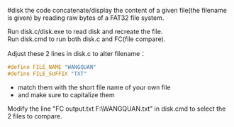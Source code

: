 #disk
the code concatenate/display the content of a given file(the filename is given) by reading raw bytes of a FAT32 file system.

Run disk.c/disk.exe to read disk and recreate the file. \
Run disk.cmd to run both disk.c and FC(file compare).

Adjust these 2 lines in disk.c to alter filename： 
```c
#define FILE_NAME "WANGQUAN"
#define FILE_SUFFIX "TXT"
```
- match them with the short file name of your own file
- and make sure to capitalize them

Modify the line "FC output.txt F:\WANGQUAN.txt" in disk.cmd to select the 2 files to compare.
